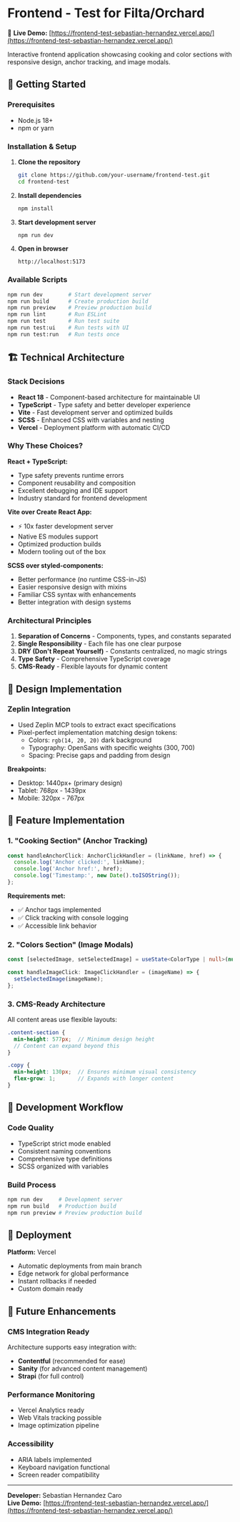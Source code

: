 # Frontend - Test for Filta/Orchard

🚀 **Live Demo:** [https://frontend-test-sebastian-hernandez.vercel.app/](https://frontend-test-sebastian-hernandez.vercel.app/)

Interactive frontend application showcasing cooking and color sections with responsive design, anchor tracking, and image modals.

## 🚀 Getting Started

### **Prerequisites**
- Node.js 18+ 
- npm or yarn

### **Installation & Setup**

1. **Clone the repository**
   ```bash
   git clone https://github.com/your-username/frontend-test.git
   cd frontend-test
   ```

2. **Install dependencies**
   ```bash
   npm install
   ```

3. **Start development server**
   ```bash
   npm run dev
   ```

4. **Open in browser**
   ```
   http://localhost:5173
   ```

### **Available Scripts**

```bash
npm run dev        # Start development server
npm run build      # Create production build
npm run preview    # Preview production build
npm run lint       # Run ESLint
npm run test       # Run test suite
npm run test:ui    # Run tests with UI
npm run test:run   # Run tests once
```

## 🏗️ Technical Architecture

### **Stack Decisions**

- **React 18** - Component-based architecture for maintainable UI
- **TypeScript** - Type safety and better developer experience  
- **Vite** - Fast development server and optimized builds
- **SCSS** - Enhanced CSS with variables and nesting
- **Vercel** - Deployment platform with automatic CI/CD

### **Why These Choices?**

**React + TypeScript:**
- Type safety prevents runtime errors
- Component reusability and composition
- Excellent debugging and IDE support
- Industry standard for frontend development

**Vite over Create React App:**
- ⚡ 10x faster development server
- Native ES modules support
- Optimized production builds
- Modern tooling out of the box

**SCSS over styled-components:**
- Better performance (no runtime CSS-in-JS)
- Easier responsive design with mixins
- Familiar CSS syntax with enhancements
- Better integration with design systems


### **Architectural Principles**

1. **Separation of Concerns** - Components, types, and constants separated
2. **Single Responsibility** - Each file has one clear purpose
3. **DRY (Don't Repeat Yourself)** - Constants centralized, no magic strings
4. **Type Safety** - Comprehensive TypeScript coverage
5. **CMS-Ready** - Flexible layouts for dynamic content

## 🎨 Design Implementation

### **Zeplin Integration**

- Used Zeplin MCP tools to extract exact specifications
- Pixel-perfect implementation matching design tokens:
  - Colors: `rgb(14, 20, 20)` dark background
  - Typography: OpenSans with specific weights (300, 700)
  - Spacing: Precise gaps and padding from design


**Breakpoints:**
- Desktop: 1440px+ (primary design)
- Tablet: 768px - 1439px
- Mobile: 320px - 767px


## 🎯 Feature Implementation

### **1. "Cooking Section" (Anchor Tracking)**

```typescript
const handleAnchorClick: AnchorClickHandler = (linkName, href) => {
  console.log('Anchor clicked:', linkName);
  console.log('Anchor href:', href);
  console.log('Timestamp:', new Date().toISOString());
};
```

**Requirements met:**
- ✅ Anchor tags implemented
- ✅ Click tracking with console logging
- ✅ Accessible link behavior

### **2. "Colors Section" (Image Modals)**

```typescript
const [selectedImage, setSelectedImage] = useState<ColorType | null>(null);

const handleImageClick: ImageClickHandler = (imageName) => {
  setSelectedImage(imageName);
};
```

### **3. CMS-Ready Architecture**

All content areas use flexible layouts:

```scss
.content-section {
  min-height: 577px;  // Minimum design height
  // Content can expand beyond this
}

.copy {
  min-height: 130px;  // Ensures minimum visual consistency
  flex-grow: 1;       // Expands with longer content
}
```

## 🔧 Development Workflow

### **Code Quality**
- TypeScript strict mode enabled
- Consistent naming conventions
- Comprehensive type definitions
- SCSS organized with variables

### **Build Process**
```bash
npm run dev     # Development server
npm run build   # Production build
npm run preview # Preview production build
```

## 🚀 Deployment

**Platform:** Vercel
- Automatic deployments from main branch
- Edge network for global performance
- Instant rollbacks if needed
- Custom domain ready

## 🔮 Future Enhancements

### **CMS Integration Ready**
Architecture supports easy integration with:
- **Contentful** (recommended for ease)
- **Sanity** (for advanced content management)  
- **Strapi** (for full control)

### **Performance Monitoring**
- Vercel Analytics ready
- Web Vitals tracking possible
- Image optimization pipeline

### **Accessibility**
- ARIA labels implemented
- Keyboard navigation functional
- Screen reader compatibility

---

**Developer:** Sebastian Hernandez Caro  
**Live Demo:** [https://frontend-test-sebastian-hernandez.vercel.app/](https://frontend-test-sebastian-hernandez.vercel.app/)
